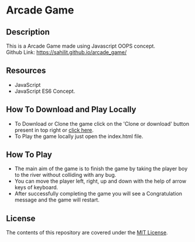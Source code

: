 # Arcade Game

## Description

This is a Arcade Game made using Javascript OOPS concept.<br>
Github Link: https://sahilit.github.io/arcade_game/ <br>

## Resources

- JavaScript
- JavaScript ES6 Concept.

## How To Download and Play Locally
- To Download or Clone the game click on the 'Clone or download' button present in top right or [click here](https://codeload.github.com/sahilit/arcade_game/zip/master).
- To Play the game locally just open the index.html file.

## How To Play

- The main aim of the game is to finish the game by taking the player boy to the river without colliding with any bug.
- You can move the player left, right, up and down with the help of arrow keys of keyboard.
- After successfully completing the game you will see a Congratulation message and the game will restart.

## License

The contents of this repository are covered under the [MIT License](LICENSE).
